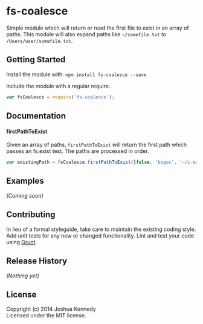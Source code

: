 # fs-coalesce

Simple module which will return or read the first file to exist in an array of paths. This module will also expand paths like `~/somefile.txt` to `/Users/user/somefile.txt`.

## Getting Started
Install the module with: `npm install fs-coalesce --save`

Include the module with a regular require.
```javascript
var fsCoalesce = require('fs-coalesce');
```

## Documentation

#### firstPathToExist
Given an array of paths, `firstPathToExist` will return the first path which passes an fs.exist test. The paths are processed in order.

```javascript
var existingPath = fsCoalesce.firstPathToExist([false, 'bogus', '~/i-exist.text']);
```

## Examples
_(Coming soon)_

## Contributing
In lieu of a formal styleguide, take care to maintain the existing coding style. Add unit tests for any new or changed functionality. Lint and test your code using [Grunt](http://gruntjs.com/).

## Release History
_(Nothing yet)_

## License
Copyright (c) 2014 Joshua Kennedy  
Licensed under the MIT license.
